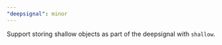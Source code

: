 ```yaml
---
"deepsignal": minor
---
```


Support storing shallow objects as part of the deepsignal with `shallow`.
